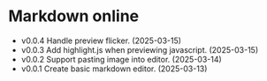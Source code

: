 # Markdown online

- v0.0.4 Handle preview flicker. (2025-03-15)
- v0.0.3 Add highlight.js when previewing javascript. (2025-03-15)
- v0.0.2 Support pasting image into editor. (2025-03-14)
- v0.0.1 Create basic markdown editor. (2025-03-13)
